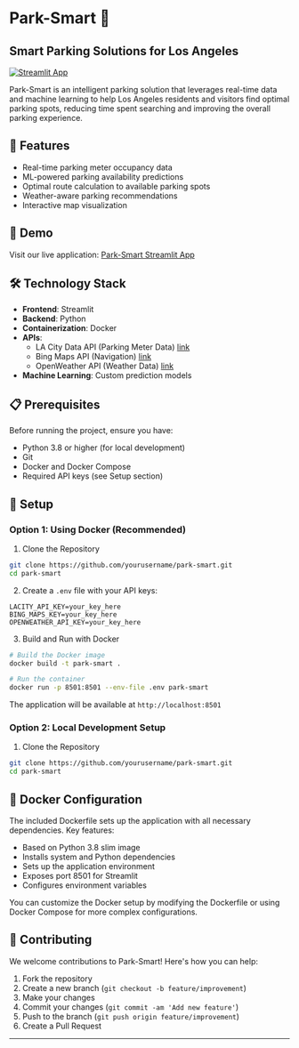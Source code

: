 # Park-Smart 🚗

## Smart Parking Solutions for Los Angeles

[![Streamlit App](https://static.streamlit.io/badges/streamlit_badge_black_white.svg)](https://downtown-la-parking-solution.streamlit.app/)

Park-Smart is an intelligent parking solution that leverages real-time data and machine learning to help Los Angeles residents and visitors find optimal parking spots, reducing time spent searching and improving the overall parking experience.

## 🎯 Features

- Real-time parking meter occupancy data
- ML-powered parking availability predictions
- Optimal route calculation to available parking spots
- Weather-aware parking recommendations
- Interactive map visualization

## 🚀 Demo

Visit our live application: [Park-Smart Streamlit App](https://parking-smart.streamlit.app/)

## 🛠️ Technology Stack

- **Frontend**: Streamlit
- **Backend**: Python
- **Containerization**: Docker
- **APIs**:
  - LA City Data API (Parking Meter Data) <a href="https://data.lacity.org/Transportation/LADOT-Parking-Meter-Occupancy/e7h6-4a3e/about_data" target=_blank>link</a>
  - Bing Maps API (Navigation) <a href="https://www.microsoft.com/en-us/maps/bing-maps/choose-your-bing-maps-api" target=_blank>link</a>
  - OpenWeather API (Weather Data) <a href="https://openweathermap.org/api" target=_blank>link</a>
- **Machine Learning**: Custom prediction models

## 📋 Prerequisites

Before running the project, ensure you have:

- Python 3.8 or higher (for local development)
- Git
- Docker and Docker Compose
- Required API keys (see Setup section)

## 🔧 Setup

### Option 1: Using Docker (Recommended)

1. Clone the Repository
```bash
git clone https://github.com/yourusername/park-smart.git
cd park-smart
```

2. Create a `.env` file with your API keys:
```env
LACITY_API_KEY=your_key_here
BING_MAPS_KEY=your_key_here
OPENWEATHER_API_KEY=your_key_here
```

3. Build and Run with Docker
```bash
# Build the Docker image
docker build -t park-smart .

# Run the container
docker run -p 8501:8501 --env-file .env park-smart
```

The application will be available at `http://localhost:8501`

### Option 2: Local Development Setup

1. Clone the Repository
```bash
git clone https://github.com/yourusername/park-smart.git
cd park-smart
```

## 🐳 Docker Configuration

The included Dockerfile sets up the application with all necessary dependencies. Key features:

- Based on Python 3.8 slim image
- Installs system and Python dependencies
- Sets up the application environment
- Exposes port 8501 for Streamlit
- Configures environment variables

You can customize the Docker setup by modifying the Dockerfile or using Docker Compose for more complex configurations.

## 🤝 Contributing

We welcome contributions to Park-Smart! Here's how you can help:

1. Fork the repository
2. Create a new branch (`git checkout -b feature/improvement`)
3. Make your changes
4. Commit your changes (`git commit -am 'Add new feature'`)
5. Push to the branch (`git push origin feature/improvement`)
6. Create a Pull Request

---






